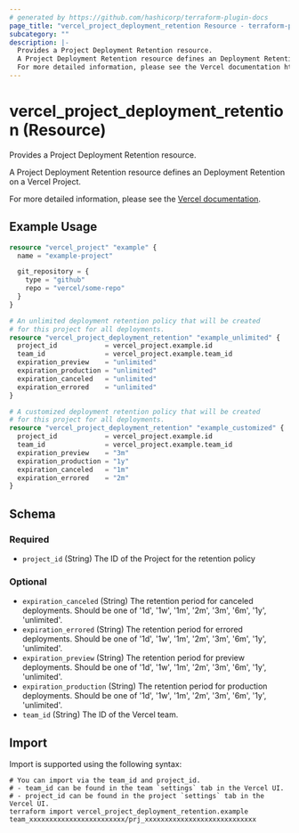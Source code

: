```yaml
---
# generated by https://github.com/hashicorp/terraform-plugin-docs
page_title: "vercel_project_deployment_retention Resource - terraform-provider-vercel"
subcategory: ""
description: |-
  Provides a Project Deployment Retention resource.
  A Project Deployment Retention resource defines an Deployment Retention on a Vercel Project.
  For more detailed information, please see the Vercel documentation https://vercel.com/docs/security/deployment-retention.
---
```


# vercel_project_deployment_retention (Resource)

Provides a Project Deployment Retention resource.

A Project Deployment Retention resource defines an Deployment Retention on a Vercel Project.

For more detailed information, please see the [Vercel documentation](https://vercel.com/docs/security/deployment-retention).

## Example Usage

```terraform
resource "vercel_project" "example" {
  name = "example-project"

  git_repository = {
    type = "github"
    repo = "vercel/some-repo"
  }
}

# An unlimited deployment retention policy that will be created
# for this project for all deployments.
resource "vercel_project_deployment_retention" "example_unlimited" {
  project_id            = vercel_project.example.id
  team_id               = vercel_project.example.team_id
  expiration_preview    = "unlimited"
  expiration_production = "unlimited"
  expiration_canceled   = "unlimited"
  expiration_errored    = "unlimited"
}

# A customized deployment retention policy that will be created
# for this project for all deployments.
resource "vercel_project_deployment_retention" "example_customized" {
  project_id            = vercel_project.example.id
  team_id               = vercel_project.example.team_id
  expiration_preview    = "3m"
  expiration_production = "1y"
  expiration_canceled   = "1m"
  expiration_errored    = "2m"
}
```

<!-- schema generated by tfplugindocs -->
## Schema

### Required

- `project_id` (String) The ID of the Project for the retention policy

### Optional

- `expiration_canceled` (String) The retention period for canceled deployments. Should be one of '1d', '1w', '1m', '2m', '3m', '6m', '1y', 'unlimited'.
- `expiration_errored` (String) The retention period for errored deployments. Should be one of '1d', '1w', '1m', '2m', '3m', '6m', '1y', 'unlimited'.
- `expiration_preview` (String) The retention period for preview deployments. Should be one of '1d', '1w', '1m', '2m', '3m', '6m', '1y', 'unlimited'.
- `expiration_production` (String) The retention period for production deployments. Should be one of '1d', '1w', '1m', '2m', '3m', '6m', '1y', 'unlimited'.
- `team_id` (String) The ID of the Vercel team.

## Import

Import is supported using the following syntax:

```shell
# You can import via the team_id and project_id.
# - team_id can be found in the team `settings` tab in the Vercel UI.
# - project_id can be found in the project `settings` tab in the Vercel UI.
terraform import vercel_project_deployment_retention.example team_xxxxxxxxxxxxxxxxxxxxxxxx/prj_xxxxxxxxxxxxxxxxxxxxxxxxxxxx
```
